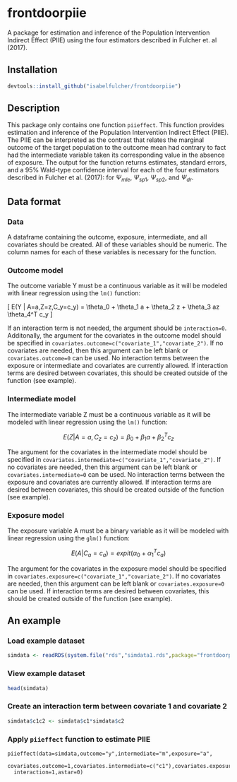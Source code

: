 # frontdoorpiie

A package for estimation and inference of the
Population Intervention Indirect Effect (PIIE) using 
the four estimators described in Fulcher et. al (2017). 


## Installation


```r
devtools::install_github("isabelfulcher/frontdoorpiie")
```

## Description
This package only contains one function `piieffect`. This function provides
estimation and inference of the Population Intervention Indirect Effect (PIIE). 
The PIIE can be interpreted as the contrast that relates the marginal outcome 
of the target population to the outcome mean had contrary to fact had the intermediate variable taken its corresponding value in the absence of exposure. The output for the function returns estimates, standard errors, and a 95\% Wald-type confidence interval 
for each of the four estimators described in Fulcher et al. (2017): for $\Psi_{mle}$, $\Psi_{sp1}$, $\Psi_{sp2}$, and $\Psi_{dr}$. 

## Data format 

### Data
A dataframe containing the outcome, exposure, intermediate, and all covariates should be created. All of these variables should be numeric. The column names for each of these variables is necessary for the function.

### Outcome model 
The outcome variable Y must be a continuous variable as it will be modeled with linear regression using the `lm()` function:

\[
E(Y | A=a,Z=z,C_y=c_y)  = \theta_0 + \theta_1 a  + \theta_2 z + \theta_3 az \theta_4^T c_y 
\]

If an interaction term is not needed, the argument should be `interaction=0`. Additonally, the argument for the covariates in the outcome model should be specified in `covariates.outcome=c("covariate_1","covariate_2")`. If no covariates are needed, then this argument can be left blank or `covariates.outcome=0` can be used. No interaction terms between the exposure or intermediate and covariates are currently allowed. If interaction terms are desired between covariates, this should be created outside of the function (see example).

### Intermediate model
The intermediate variable Z must be a continuous variable as it will be modeled with linear regression using the `lm()` function:

$$E(Z | A=a,C_z=c_z)  = \beta_0 + \beta_1 a + \beta_2^T c_z $$

The argument for the covariates in the intermediate model should be specified in `covariates.intermediate=c("covariate_1","covariate_2")`. If no covariates are needed, then this argument can be left blank or `covariates.intermediate=0` can be used. No interaction terms between the exposure and covariates are currently allowed. If interaction terms are desired between covariates, this should be created outside of the function (see example).

### Exposure model 
The exposure variable A must be a binary variable as it will be modeled with linear regression using the `glm()` function:

$$E(A | C_a=c_a)  = expit(\alpha_0 + \alpha_1^T c_a) $$

The argument for the covariates in the exposure model should be specified in `covariates.exposure=c("covariate_1","covariate_2")`. If no covariates are needed, then this argument can be left blank or `covariates.exposure=0` can be used. If interaction terms are desired between covariates, this should be created outside of the function (see example). 

## An example 

### Load example dataset
```r
simdata <- readRDS(system.file("rds","simdata1.rds",package="frontdoorpiie"))
```
### View example dataset
```r
head(simdata)
```
### Create an interaction term between covariate 1 and covariate 2 
```r
simdata$c1c2 <- simdata$c1*simdata$c2
```
### Apply `piieffect` function to estimate PIIE
```{r,echo=TRUE}
piieffect(data=simdata,outcome="y",intermediate="m",exposure="a",
  covariates.outcome=1,covariates.intermediate=c("c1"),covariates.exposure=c("c1","c2","c1c2"),
  interaction=1,astar=0)
```
